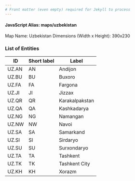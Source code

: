 ```yaml
---
# Front matter (even empty) required for Jekyll to process
---
```


#### JavaScript Alias: maps/uzbekistan

Map Name: Uzbekistan
Dimensions (Width x Height): 390x230





### List of Entities

ID | Short label | Label
---|---|---|
UZ.AN|AN|Andijon
UZ.BU|BU|Buxoro
UZ.FA|FA|Fargona
UZ.JI|JI|Jizzax
UZ.QR|QR|Karakalpakstan
UZ.QA|QA|Kashkadarya
UZ.NG|NG|Namangan
UZ.NW|NW|Navoi
UZ.SA|SA|Samarkand
UZ.SI|SI|Sirdaryo
UZ.SU|SU|Surxondaryo
UZ.TA|TA|Tashkent
UZ.TK|TK|Tashkent City
UZ.KH|KH|Xorazm

